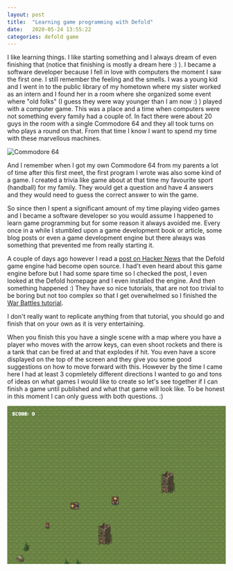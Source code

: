 ```yaml
---
layout: post
title:  "Learning game programming with Defold"
date:   2020-05-24 13:55:22
categories: defold game
---
```

I like learning things. I like starting something and I always dream of even finishing that (notice that finishing is mostly a dream here :) ). I became a software developer because I fell in love with computers the moment I saw the first one. I still remember the feeling and the smells. I was a young kid and I went in to the public library of my hometown where my sister worked as an intern and I found her in a room where she organized some event where "old folks" (I guess they were way younger than I am now :) ) played with a computer game. This was a place and a time when computers were not something every family had a couple of. In fact there were about 20 guys in the room with a single Commodore 64 and they all took turns on who plays a round on that. From that time I know I want to spend my time with these marvellous machines.

![Commodore 64](https://upload.wikimedia.org/wikipedia/commons/thumb/e/e9/Commodore-64-Computer-FL.jpg/600px-Commodore-64-Computer-FL.jpg)

And I remember when I got my own Commodore 64 from my parents a lot of time after this first meet, the first program I wrote was also some kind of a game. I created a trivia like game about at that time my favourite sport (handball) for my family. They would get a question and have 4 answers and they would need to guess the correct answer to win the game.

So since then I spent a significant amount of my time playing video games and I became a software developer so you would assume I happened to learn game programming but for some reason it always avoided me. Every once in a while I stumbled upon a game development book or article, some blog posts or even a game development engine but there always was something that prevented me from really starting it.

A couple of days ago however I read a [post on Hacker News](https://news.ycombinator.com/item?id=23232648) that the Defold game engine had become open source. I had't even heard about this game engine before but I had some spare time so I checked the post, I even looked at the Defold homepage and I even installed the engine. And then something happened :) They have so nice tutorials, that are not too trivial to be boring but not too complex so that I get overwhelmed so I finished the [War Battles tutorial](https://defold.com/tutorials/war-battles/). 

I don't really want to replicate anything from that tutorial, you should go and finish that on your own as it is very entertaining.

When you finish this you have a single scene with a map where you have a player who moves with the arrow keys, can even shoot rockets and there is a tank that can be fired at and that explodes if hit. You even have a score displayed on the top of the screen and they give you some good suggestions on how to move forward with this. However by the time I came here I had at least 3 copmletely different directions I wanted to go and tons of ideas on what games I would like to create so let's see together if I can finish a game until published and what that game will look like. To be honest in this moment I can only guess with both questions. :)

![My first game](/assets/defold1.png)
